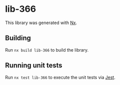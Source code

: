 # lib-366

This library was generated with [Nx](https://nx.dev).

## Building

Run `nx build lib-366` to build the library.

## Running unit tests

Run `nx test lib-366` to execute the unit tests via [Jest](https://jestjs.io).
